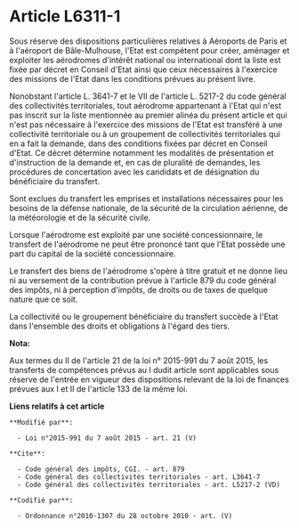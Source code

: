 # Article L6311-1

Sous réserve des dispositions particulières relatives à Aéroports de Paris et à l'aéroport de Bâle-Mulhouse, l'Etat est
compétent pour créer, aménager et exploiter les aérodromes d'intérêt national ou international dont la liste est fixée par
décret en Conseil d'Etat ainsi que ceux nécessaires à l'exercice des missions de l'Etat dans les conditions prévues au
présent livre.

Nonobstant l'article L. 3641-7 et le VII de l'article L. 5217-2 du code général des collectivités territoriales, tout
aérodrome appartenant à l'Etat qui n'est pas inscrit sur la liste mentionnée au premier alinéa du présent article et qui
n'est pas nécessaire à l'exercice des missions de l'Etat est transféré à une collectivité territoriale ou à un groupement de
collectivités territoriales qui en a fait la demande, dans des conditions fixées par décret en Conseil d'Etat. Ce décret
détermine notamment les modalités de présentation et d'instruction de la demande et, en cas de pluralité de demandes, les
procédures de concertation avec les candidats et de désignation du bénéficiaire du transfert. 

Sont exclues du transfert les emprises et installations nécessaires pour les besoins de la défense nationale, de la sécurité
de la circulation aérienne, de la météorologie et de la sécurité civile. 

Lorsque l'aérodrome est exploité par une société concessionnaire, le transfert de l'aérodrome ne peut être prononcé tant que
l'Etat possède une part du capital de la société concessionnaire. 

Le transfert des biens de l'aérodrome s'opère à titre gratuit et ne donne lieu ni au versement de la contribution prévue à
l'article 879 du code général des impôts, ni à perception d'impôts, de droits ou de taxes de quelque nature que ce soit. 

La collectivité ou le groupement bénéficiaire du transfert succède à l'Etat dans l'ensemble des droits et obligations à
l'égard des tiers.

**Nota:**

Aux termes du II de l'article 21 de la loi n° 2015-991 du 7 août 2015, les transferts de compétences prévus au I dudit
article sont applicables sous réserve de l'entrée en vigueur des dispositions relevant de la loi de finances prévues aux I et
II de l'article 133 de la même loi.

**Liens relatifs à cet article**

	**Modifié par**:

	  - Loi n°2015-991 du 7 août 2015 - art. 21 (V)

	**Cite**:

	  - Code général des impôts, CGI. - art. 879
	  - Code général des collectivités territoriales - art. L3641-7
	  - Code général des collectivités territoriales - art. L5217-2 (VD)

	**Codifié par**:

	  - Ordonnance n°2010-1307 du 28 octobre 2010 - art. (V)
